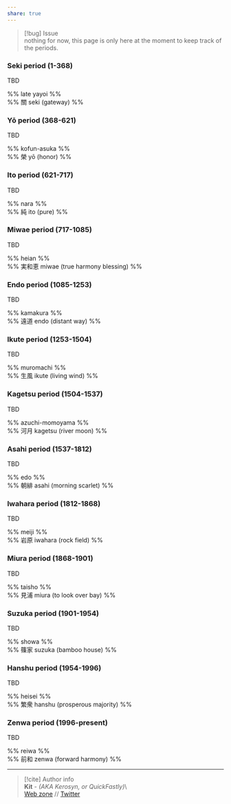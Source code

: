 ```yaml
---  
share: true  
---  
```

> [!bug] Issue  
> nothing for now, this page is only here at the moment to keep track of the periods.  
  
### Seki period (1-368)  
  
TBD  
  
%% late yayoi %%  
%% 關 seki (gateway) %%  
  
### Yō period (368-621)  
  
TBD  
  
%% kofun-asuka %%  
%% 榮 yō (honor) %%  
  
### Ito period (621-717)  
  
TBD  
  
%% nara %%  
%% 純 ito (pure) %%  
  
### Miwae period (717-1085)  
  
TBD  
  
%% heian %%  
%% 実和恵 miwae (true harmony blessing) %%  
  
### Endo period (1085-1253)  
  
TBD  
  
%% kamakura %%  
%% 遠道 endo (distant way) %%  
  
### Ikute period (1253-1504)  
  
TBD  
  
%% muromachi %%  
%% 生風 ikute (living wind) %%  
  
### Kagetsu period (1504-1537)  
  
TBD  
  
%% azuchi-momoyama %%  
%% 河月 kagetsu (river moon) %%  
  
### Asahi period (1537-1812)  
  
TBD  
  
%% edo %%  
%% 朝緋 asahi (morning scarlet) %%  
  
### Iwahara period (1812-1868)  
  
TBD  
  
%% meiji %%  
%% 岩原 iwahara (rock field) %%  
  
### Miura period (1868-1901)  
  
TBD  
  
%% taisho %%  
%% 見浦 miura (to look over bay) %%  
  
### Suzuka period (1901-1954)  
  
TBD  
  
%% showa %%  
%% 篠家 suzuka (bamboo house) %%  
  
### Hanshu period (1954-1996)  
  
TBD  
  
%% heisei %%  
%% 繁衆 hanshu (prosperous majority) %%  
  
### Zenwa period (1996-present)  
  
TBD  
  
%% reiwa %%  
%% 前和 zenwa (forward harmony) %%  
  
-----  
> [!cite] Author info  
> **Kit** - *(AKA Kerosyn, or QuickFastly)*\  
> [Web zone](https://kitabe.link) // [Twitter](https://twitter.com/Kerosyn_)